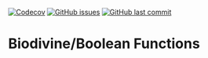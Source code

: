 [![Codecov](https://img.shields.io/codecov/c/github/sybila/biodivine-boolean-functions?style=flat-square)](https://codecov.io/gh/sybila/biodivine-boolean-functions)
[![GitHub issues](https://img.shields.io/github/issues/sybila/biodivine-boolean-functions?style=flat-square)](https://github.com/sybila/biodivine-boolean-functions/issues)
[![GitHub last commit](https://img.shields.io/github/last-commit/sybila/biodivine-boolean-functions?style=flat-square)](https://github.com/sybila/biodivine-boolean-functions/commits/master)

# Biodivine/Boolean Functions

